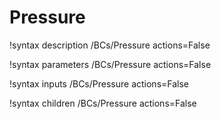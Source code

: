 <!-- MOOSE Documentation Stub: Remove this when content is added. -->

# Pressure
!syntax description /BCs/Pressure actions=False

!syntax parameters /BCs/Pressure actions=False

!syntax inputs /BCs/Pressure actions=False

!syntax children /BCs/Pressure actions=False
